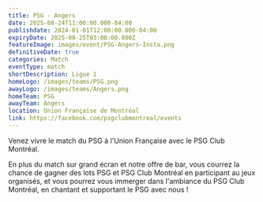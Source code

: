 ```yaml
---
title: PSG - Angers
date: 2025-08-24T11:00:00.000-04:00
publishdate: 2024-01-01T12:00:00.000-04:00
expiryDate: 2025-08-25T03:00:00.000Z
featureImage: images/event/PSG-Angers-Insta.png
definitiveDate: true
categories: Match
eventType: match
shortDescription: Ligue 1
homeLogo: /images/teams/PSG.png
awayLogo: /images/teams/Angers.png
homeTeam: PSG
awayTeam: Angers
location: Union Française de Montréal
link: https://facebook.com/psgclubmontreal/events
---
```


Venez vivre le match du PSG à l'Union Française avec le PSG Club Montréal.

En plus du match sur grand écran et notre offre de bar, vous courrez la chance de gagner des lots PSG et PSG Club Montréal en participant au jeux organisés, et vous pourrez vous immerger dans l'ambiance du PSG Club Montréal, en chantant et supportant le PSG avec nous !
